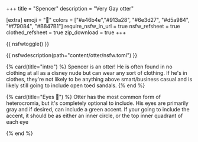 +++
title = "Spencer"
description = "Very Gay otter"

[extra]
emoji = "🦦"
colors = ["#a46b4e","#913a28", "#6e3d27", "#d5a984", "#f79084", "#B847B1"]
require_nsfw_in_url = true
nsfw_refsheet = true
clothed_refsheet = true
zip_download = true
+++

{{ nsfwtoggle() }}

{{ nsfwdescription(path="content/otter/nsfw.toml") }}

{% card(title="intro") %}
Spencer is an otter!
He is often found in no clothing at all as a disney nude but can wear any sort of clothing. 
If he's in clothes, they're not likely to be anything above smart/business casual and
is likely still going to include open toed sandals.
{% end %}

{% card(title="Eyes 👀") %}
Otter has the most common form of heterocromia,
but it's completely optional to include. His eyes are primarily gray and if desired, can include a green accent.
If your going to include the accent, it should be as either an inner circle, or the top inner quadrant of each eye

{% end %}

